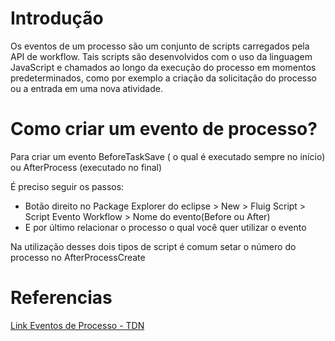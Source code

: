 # Introdução
Os eventos de um processo são um conjunto de scripts carregados pela API de workflow. Tais scripts são desenvolvidos com o uso da linguagem JavaScript e chamados ao longo da execução do processo em momentos predeterminados, como por exemplo a criação da solicitação do processo ou a entrada em uma nova atividade.

# Como criar um evento de processo?
Para criar um evento BeforeTaskSave ( o qual é executado sempre no início) ou AfterProcess (executado no final)

É preciso seguir os passos:
* Botão direito no Package Explorer do eclipse > New > Fluig Script > Script Evento Workflow > Nome do evento(Before ou After)
* E por último relacionar o processo o qual você quer utilizar o evento

Na utilização desses dois tipos de script é comum setar o número do processo no AfterProcessCreate

# Referencias
[Link Eventos de Processo - TDN](https://tdn.totvs.com/display/public/fluig/Eventos+de+Processos)